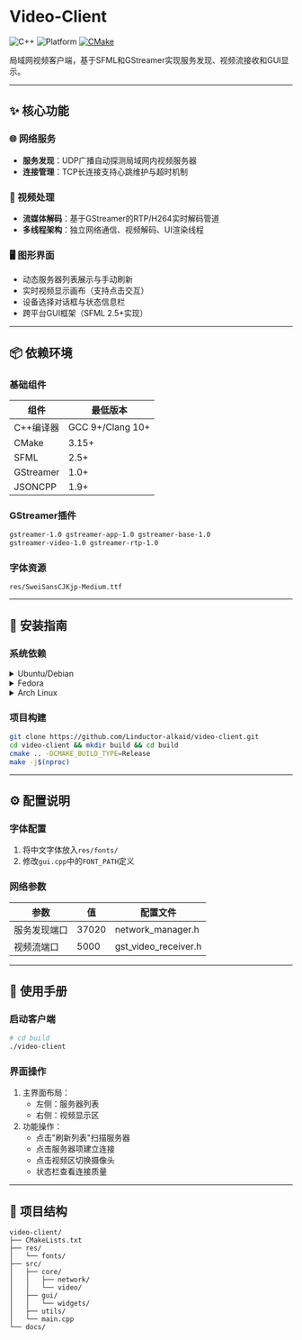 # Video-Client

![C++](https://img.shields.io/badge/C++-17-blue)
![Platform](https://img.shields.io/badge/Platform-Linux%20%7C%20Unix--like-green)
[![CMake](https://img.shields.io/badge/Build-CMake-brightgreen)](https://cmake.org)

局域网视频客户端，基于SFML和GStreamer实现服务发现、视频流接收和GUI显示。

---

## ✨ 核心功能

### 🌐 网络服务
- **服务发现**：UDP广播自动探测局域网内视频服务器
- **连接管理**：TCP长连接支持心跳维护与超时机制

### 🎥 视频处理
- **流媒体解码**：基于GStreamer的RTP/H264实时解码管道
- **多线程架构**：独立网络通信、视频解码、UI渲染线程

### 🖥️ 图形界面
- 动态服务器列表展示与手动刷新
- 实时视频显示画布（支持点击交互）
- 设备选择对话框与状态信息栏
- 跨平台GUI框架（SFML 2.5+实现）

---

## 📦 依赖环境

### 基础组件
| 组件 | 最低版本 |
|------|---------|
| C++编译器 | GCC 9+/Clang 10+ |
| CMake | 3.15+ |
| SFML | 2.5+ |
| GStreamer | 1.0+ |
| JSONCPP | 1.9+ |

### GStreamer插件
```bash
gstreamer-1.0 gstreamer-app-1.0 gstreamer-base-1.0 
gstreamer-video-1.0 gstreamer-rtp-1.0
```

### 字体资源
```text
res/SweiSansCJKjp-Medium.ttf
```

---

## 🔧 安装指南

### 系统依赖
<details>
<summary>Ubuntu/Debian</summary>

```bash
sudo apt install build-essential cmake libsfml-dev \
libgstreamer1.0-dev libgstreamer-plugins-base1.0-dev \
libjsoncpp-dev pkg-config
```
</details>

<details>
<summary>Fedora</summary>

```bash
sudo dnf install gcc-c++ cmake SFML-devel \
gstreamer1-devel gstreamer1-plugins-base-devel \
jsoncpp-devel pkgconf
```
</details>

<details>
<summary>Arch Linux</summary>

```bash
sudo pacman -S base-devel cmake sfml \
gstreamer gst-plugins-base jsoncpp
```
</details>

### 项目构建
```bash
git clone https://github.com/Linductor-alkaid/video-client.git
cd video-client && mkdir build && cd build
cmake .. -DCMAKE_BUILD_TYPE=Release
make -j$(nproc)
```

---

## ⚙️ 配置说明

### 字体配置
1. 将中文字体放入`res/fonts/`
2. 修改`gui.cpp`中的`FONT_PATH`定义

### 网络参数
| 参数 | 值 | 配置文件 |
|------|----|---------|
| 服务发现端口 | 37020 | network_manager.h |
| 视频流端口 | 5000 | gst_video_receiver.h |

---

## 🚀 使用手册

### 启动客户端
```bash
# cd build
./video-client
```

### 界面操作
1. 主界面布局：
   - 左侧：服务器列表
   - 右侧：视频显示区
2. 功能操作：
   - 点击"刷新列表"扫描服务器
   - 点击服务器项建立连接
   - 点击视频区切换摄像头
   - 状态栏查看连接质量

---

## 📂 项目结构
```text
video-client/
├── CMakeLists.txt
├── res/
│   └── fonts/
├── src/
│   ├── core/
│   │   ├── network/
│   │   └── video/
│   ├── gui/
│   │   └── widgets/
│   ├── utils/
│   └── main.cpp
└── docs/
```